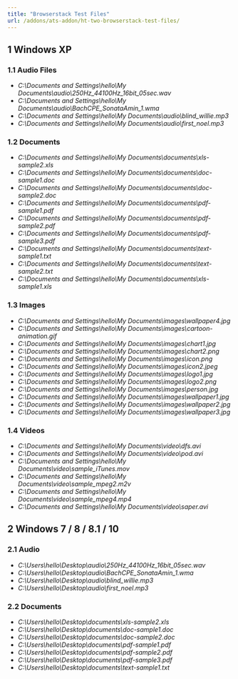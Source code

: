 ```yaml
---
title: "Browserstack Test Files"
url: /addons/ats-addon/ht-two-browserstack-test-files/
---
```


## 1 Windows XP

### 1.1 Audio Files

* *C:\Documents and Settings\hello\My Documents\audio\250Hz_44100Hz_16bit_05sec.wav*
* *C:\Documents and Settings\hello\My Documents\audio\BachCPE_SonataAmin_1.wma*
* *C:\Documents and Settings\hello\My Documents\audio\blind_willie.mp3*
* *C:\Documents and Settings\hello\My Documents\audio\first_noel.mp3*

### 1.2 Documents 

* *C:\Documents and Settings\hello\My Documents\documents\xls-sample2.xls*
* *C:\Documents and Settings\hello\My Documents\documents\doc-sample1.doc*
* *C:\Documents and Settings\hello\My Documents\documents\doc-sample2.doc*
* *C:\Documents and Settings\hello\My Documents\documents\pdf-sample1.pdf*
* *C:\Documents and Settings\hello\My Documents\documents\pdf-sample2.pdf*
* *C:\Documents and Settings\hello\My Documents\documents\pdf-sample3.pdf*
* *C:\Documents and Settings\hello\My Documents\documents\text-sample1.txt*
* *C:\Documents and Settings\hello\My Documents\documents\text-sample2.txt*
* *C:\Documents and Settings\hello\My Documents\documents\xls-sample1.xls*

### 1.3 Images

* *C:\Documents and Settings\hello\My Documents\images\wallpaper4.jpg*
* *C:\Documents and Settings\hello\My Documents\images\cartoon-animation.gif*
* *C:\Documents and Settings\hello\My Documents\images\chart1.jpg*
* *C:\Documents and Settings\hello\My Documents\images\chart2.png*
* *C:\Documents and Settings\hello\My Documents\images\icon.png*
* *C:\Documents and Settings\hello\My Documents\images\icon2.jpeg*
* *C:\Documents and Settings\hello\My Documents\images\logo1.jpg*
* *C:\Documents and Settings\hello\My Documents\images\logo2.png*
* *C:\Documents and Settings\hello\My Documents\images\person.jpg*
* *C:\Documents and Settings\hello\My Documents\images\wallpaper1.jpg*
* *C:\Documents and Settings\hello\My Documents\images\wallpaper2.jpg*
* *C:\Documents and Settings\hello\My Documents\images\wallpaper3.jpg*

### 1.4 Videos

* *C:\Documents and Settings\hello\My Documents\video\dfs.avi*
* *C:\Documents and Settings\hello\My Documents\video\pod.avi*
* *C:\Documents and Settings\hello\My Documents\video\sample_iTunes.mov*
* *C:\Documents and Settings\hello\My Documents\video\sample_mpeg2.m2v*
* *C:\Documents and Settings\hello\My Documents\video\sample_mpeg4.mp4*
* *C:\Documents and Settings\hello\My Documents\video\saper.avi*

## 2 Windows 7 / 8 / 8.1 / 10

### 2.1 Audio

* *C:\Users\hello\Desktop\audio\250Hz_44100Hz_16bit_05sec.wav*
* *C:\Users\hello\Desktop\audio\BachCPE_SonataAmin_1.wma*
* *C:\Users\hello\Desktop\audio\blind_willie.mp3*
* *C:\Users\hello\Desktop\audio\first_noel.mp3*

### 2.2 Documents

* *C:\Users\hello\Desktop\documents\xls-sample2.xls*
* *C:\Users\hello\Desktop\documents\doc-sample1.doc*
* *C:\Users\hello\Desktop\documents\doc-sample2.doc*
* *C:\Users\hello\Desktop\documents\pdf-sample1.pdf*
* *C:\Users\hello\Desktop\documents\pdf-sample2.pdf*
* *C:\Users\hello\Desktop\documents\pdf-sample3.pdf*
* *C:\Users\hello\Desktop\documents\text-sample1.txt*
